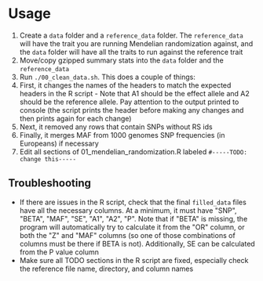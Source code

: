 # Usage
1. Create a `data` folder and a `reference_data` folder. The `reference_data` will have the trait you are running Mendelian randomization against, and the `data` folder will have all the traits to run against the reference trait
2. Move/copy gzipped summary stats into the `data` folder and the `reference_data`
3. Run `./00_clean_data.sh`. This does a couple of things:
  1. First, it changes the names of the headers to match the expected headers in the R script
    - Note that A1 should be the effect allele and A2 should be the reference allele. Pay attention to the output printed to console (the script prints the header before making any changes and then prints again for each change)
  2. Next, it removed any rows that contain SNPs without RS ids
  3. Finally, it merges MAF from 1000 genomes SNP frequencies (in Europeans) if necessary
4. Edit all sections of 01_mendelian_randomization.R labeled `#-----TODO: change this-----`

## Troubleshooting
- If there are issues in the R script, check that the final `filled_data` files have all the necessary columns. At a minimum, it must have "SNP", "BETA", "MAF", "SE", "A1", "A2", "P". Note that if "BETA" is missing, the program will automatically try to calculate it from the "OR" column, or both the "Z" and "MAF" columns (so one of those combinations of columns must be there if BETA is not). Additionally, SE can be calculated from the P value column
- Make sure all TODO sections in the R script are fixed, especially check the reference file name, directory, and column names
